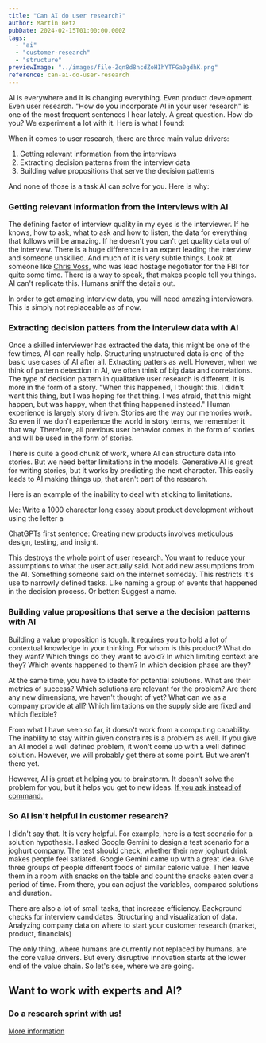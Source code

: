 ```yaml
---
title: "Can AI do user research?"
author: Martin Betz
pubDate: 2024-02-15T01:00:00.000Z
tags:
  - "ai"
  - "customer-research"
  - "structure"
previewImage: "../images/file-Zqn8d8ncdZoHIhYTFGa0gdhK.png"
reference: can-ai-do-user-research
---
```


AI is everywhere and it is changing everything. Even product development. Even user research. "How do you incorporate AI in your user research" is one of the most frequent sentences I hear lately. A great question. How do you? We experiment a lot with it. Here is what I found:

When it comes to user research, there are three main value drivers:

1. Getting relevant information from the interviews
2. Extracting decision patterns from the interview data
3. Building value propositions that serve the decision patterns

And none of those is a task AI can solve for you. Here is why:

### Getting relevant information from the interviews with AI

The defining factor of interview quality in my eyes is the interviewer. If he knows, how to ask, what to ask and how to listen, the data for everything that follows will be amazing. If he doesn't you can't get quality data out of the interview. There is a huge difference in an expert leading the interview and someone unskilled. And much of it is very subtle things. Look at someone like [Chris Voss](https://youtu.be/q8CHXefn7B4?si=GJEv4ZA8p1eWHXrn), who was lead hostage negotiator for the FBI for quite some time. There is a way to speak, that makes people tell you things. AI can't replicate this. Humans sniff the details out.

In order to get amazing interview data, you will need amazing interviewers. This is simply not replaceable as of now.

### Extracting decision patters from the interview data with AI

Once a skilled interviewer has extracted the data, this might be one of the few times, AI can really help. Structuring unstructured data is one of the basic use cases of AI after all. Extracting patters as well. However, when we think of pattern detection in AI, we often think of big data and correlations. The type of decision pattern in qualitative user research is different. It is more in the form of a story. "When this happened, I thought this. I didn't want this thing, but I was hoping for that thing. I was afraid, that this might happen, but was happy, when that thing happened instead." Human experience is largely story driven. Stories are the way our memories work. So even if we don't experience the world in story terms, we remember it that way. Therefore, all previous user behavior comes in the form of stories and will be used in the form of stories.

There is quite a good chunk of work, where AI can structure data into stories. But we need better limitations in the models. Generative AI is great for writing stories, but it works by predicting the next character. This easily leads to AI making things up, that aren't part of the research.

Here is an example of the inability to deal with sticking to limitations.

Me: Write a 1000 character long essay about product development without using the letter a

ChatGPTs first sentence: Creating new products involves meticulous design, testing, and insight.

This destroys the whole point of user research. You want to reduce your assumptions to what the user actually said. Not add new assumptions from the AI. Something someone said on the internet someday. This restricts it's use to narrowly defined tasks. Like naming a group of events that happened in the decision process. Or better: Suggest a name.

### Building value propositions that serve a the decision patterns with AI

Building a value proposition is tough. It requires you to hold a lot of contextual knowledge in your thinking. For whom is this product? What do they want? Which things do they want to avoid? In which limiting context are they? Which events happened to them? In which decision phase are they?

At the same time, you have to ideate for potential solutions. What are their metrics of success? Which solutions are relevant for the problem? Are there any new dimensions, we haven't thought of yet? What can we as a company provide at all? Which limitations on the supply side are fixed and which flexible?

From what I have seen so far, it doesn't work from a computing capability. The inability to stay within given constraints is a problem as well. If you give an AI model a well defined problem, it won't come up with a well defined solution. However, we will probably get there at some point. But we aren't there yet.

However, AI is great at helping you to brainstorm. It doesn't solve the problem for you, but it helps you get to new ideas. [If you ask instead of command.](/en/blog/questioning-artificial-intelligence/)

### So AI isn't helpful in customer research?

I didn't say that. It is very helpful. For example, here is a test scenario for a solution hypothesis. I asked Google Gemini to design a test scenario for a joghurt company. The test should check, whether their new joghurt drink makes people feel satiated. Google Gemini came up with a great idea. Give three groups of people different foods of similar caloric value. Then leave them in a room with snacks on the table and count the snacks eaten over a period of time. From there, you can adjust the variables, compared solutions and duration.

There are also a lot of small tasks, that increase efficiency. Background checks for interview candidates. Structuring and visualization of data. Analyzing company data on where to start your customer research (market, product, financials)

The only thing, where humans are currently not replaced by humans, are the core value drivers. But every disruptive innovation starts at the lower end of the value chain. So let's see, where we are going.



## Want to work with experts and AI?

### Do a research sprint with us!

[More information](/services/jobs-to-be-done-agency/)
